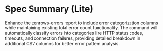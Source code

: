 # Spec Summary (Lite)

Enhance the zenrows-errors report to include error categorization columns while maintaining existing total error count functionality. The command will automatically classify errors into categories like HTTP status codes, timeouts, and connection failures, providing detailed breakdown in additional CSV columns for better error pattern analysis.